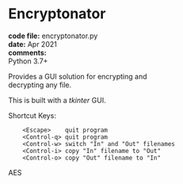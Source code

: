 # Encryptonator

**code file:** encryptonator.py  
**date:** Apr 2021  
**comments:**  
Python 3.7+  

Provides a GUI solution for encrypting and  
decrypting any file.

This is built with a _tkinter_ GUI.

Shortcut Keys: 
```
    <Escape>    quit program  
    <Control-q> quit program  
    <Control-w> switch "In" and "Out" filenames  
    <Control-i> copy "In" filename to "Out"  
    <Control-o> copy "Out" filename to "In"  
```
AES 
